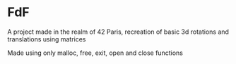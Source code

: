 # FdF
A project made in the realm of 42 Paris, recreation of basic 3d rotations and translations using matrices

Made using only malloc, free, exit, open and close functions
